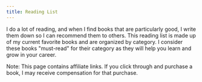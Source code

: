 ```yaml
---
title: Reading List
---
```


I do a lot of reading, and when I find books that are particularly good, I write them down so I can recommend them to others. This reading list is made up of my current favorite books and are organized by category. I consider these books "must-read" for their category as they will help you learn and grow in your career.

Note: This page contains affiliate links. If you click through and purchase a book, I may receive compensation for that purchase.
